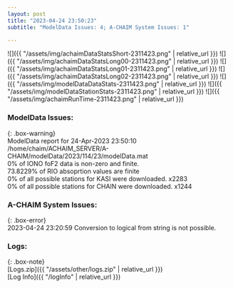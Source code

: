 ```yaml
---
layout: post
title: "2023-04-24 23:50:23"
subtitle: "ModelData Issues: 4; A-CHAIM System Issues: 1"

---
```


![]({{ "/assets/img/achaimDataStatsShort-2311423.png" | relative_url }})
![]({{ "/assets/img/achaimDataStatsLong00-2311423.png" | relative_url }})
![]({{ "/assets/img/achaimDataStatsLong01-2311423.png" | relative_url }})
![]({{ "/assets/img/achaimDataStatsLong02-2311423.png" | relative_url }})
![]({{ "/assets/img/modelDataDataStats-2311423.png" | relative_url }})
![]({{ "/assets/img/modelDataStationStats-2311423.png" | relative_url }})
![]({{ "/assets/img/achaimRunTime-2311423.png" | relative_url }})


### ModelData Issues:  
  
{: .box-warning}  
 ModelData report for 24-Apr-2023 23:50:10   
 /home/chaim/ACHAIM_SERVER/A-CHAIM/modelData/2023/114/23/modelData.mat   
 0% of IONO foF2 data is non-zero and finite.   
 73.8229% of RIO absoprtion values are finite   
 0% of all possible stations for KASI were downloaded. x2283   
 0% of all possible stations for CHAIN were downloaded. x1244   
  
### A-CHAIM System Issues:  
  
{: .box-error}  
2023-04-24 23:20:59 Conversion to logical from string is not possible.  

### Logs:  
  
{: .box-note}  
[Logs.zip]({{ "/assets/other/logs.zip" | relative_url }})  
[Log Info]({{ "/logInfo" | relative_url }})  

